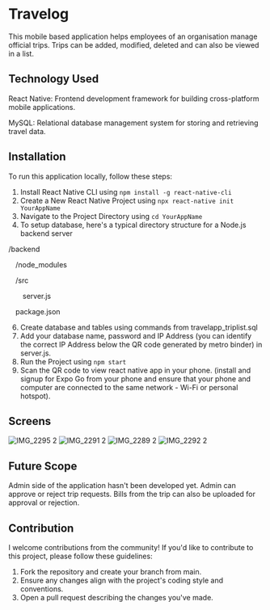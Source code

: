 # Travelog
This mobile based application helps employees of an organisation manage official trips. Trips can be added, modified, deleted and can also be viewed in a list.

## Technology Used
React Native: Frontend development framework for building cross-platform mobile applications.

MySQL: Relational database management system for storing and retrieving travel data.

## Installation
To run this application locally, follow these steps:

1. Install React Native CLI using ```npm install -g react-native-cli```
2. Create a New React Native Project using ```npx react-native init YourAppName```
3. Navigate to the Project Directory using ```cd YourAppName```
4. To setup database, here's a typical directory structure for a Node.js backend server

/backend

&emsp;/node_modules

&emsp;/src

&emsp;&emsp;server.js
  
&emsp;package.json

6. Create database and tables using commands from travelapp_triplist.sql
7. Add your database name, password and IP Address (you can identify the correct IP Address below the QR code generated by metro binder) in server.js.
8. Run the Project using ``` npm start ```
9. Scan the QR code to view react native app in your phone. (install and signup for Expo Go from your phone and ensure that your phone and computer are connected to the same network - Wi-Fi or personal hotspot).

## Screens
![IMG_2295 2](https://github.com/SwethaatGH/travelog/assets/98175379/4cc9ed2d-d299-4901-bcf2-dbd4afc0eeb0)
![IMG_2291 2](https://github.com/SwethaatGH/travelog/assets/98175379/4d3d7965-2719-4049-b5e1-8e5dfdae0ea9)
![IMG_2289 2](https://github.com/SwethaatGH/travelog/assets/98175379/8c92756f-cdcf-4c9a-b916-c8c44c12a18a)
![IMG_2292 2](https://github.com/SwethaatGH/travelog/assets/98175379/43e77cb7-2ebb-4bc3-9d96-c147b0725cbf)

## Future Scope
Admin side of the application hasn't been developed yet. Admin can approve or reject trip requests.
Bills from the trip can also be uploaded for approval or rejection.

## Contribution
I welcome contributions from the community! If you'd like to contribute to this project, please follow these guidelines:

1. Fork the repository and create your branch from main.
2. Ensure any changes align with the project's coding style and conventions.
3. Open a pull request describing the changes you've made.
